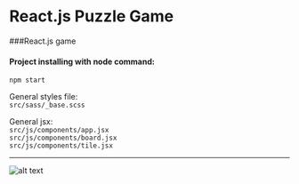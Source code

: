 # React.js Puzzle Game  
  
###React.js game  
  
#### Project installing with node command:  
`npm start`  
  
  
General styles file:  
````src/sass/_base.scss````  
  
  
General jsx:  
```src/js/components/app.jsx```  
```src/js/components/board.jsx```  
```src/js/components/tile.jsx```  
  
  
---  
  
  
![alt text](https://github.com/adam-p/markdown-here/raw/master/src/common/images/icon48.png "Img Title Text")  
  
  
